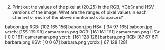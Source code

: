 




2. Print out the values of the pixel at (20,25) in the RGB, YCbCr and HSV versions of the image. What are the ranges of pixel values in each channel of each of the above mentioned colorspaces?


baboon.jpg RGB: [102 165 156]
baboon.jpg HSV: [ 34  97 165]
baboon.jpg ycrcb: [155 129  98]
cameraman.png RGB: [161 161 161]
cameraman.png HSV: [  0   0 161]
cameraman.png ycrcb: [161 128 128]
barbara.png RGB: [67 67 67]
barbara.png HSV: [ 0  0 67]
barbara.png ycrcb: [ 67 128 128]